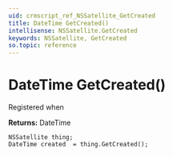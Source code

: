 ```yaml
---
uid: crmscript_ref_NSSatellite_GetCreated
title: DateTime GetCreated()
intellisense: NSSatellite.GetCreated
keywords: NSSatellite, GetCreated
so.topic: reference
---
```


# DateTime GetCreated()

Registered when

**Returns:** DateTime

```crmscript
NSSatellite thing;
DateTime created  = thing.GetCreated();
```

